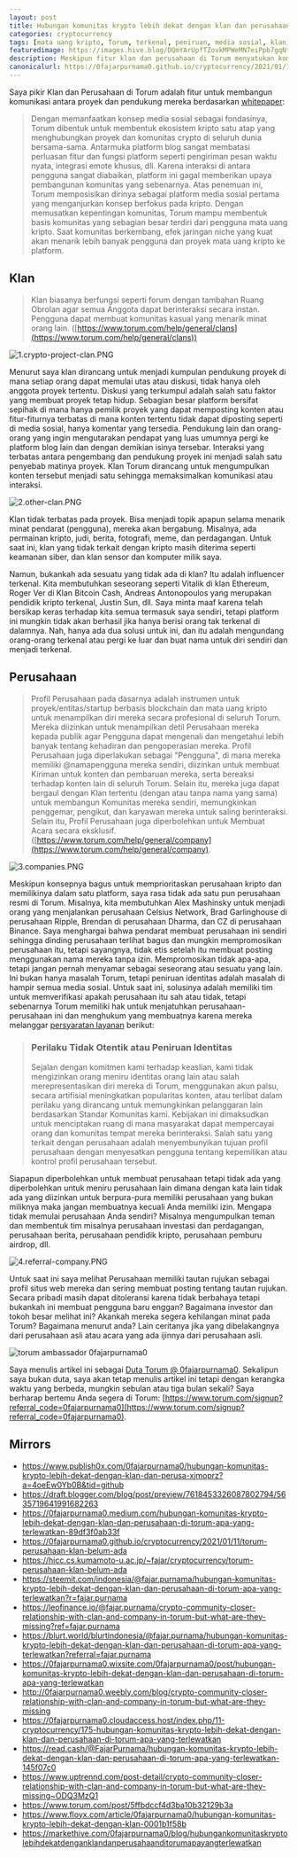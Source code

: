 ```yaml
---
layout: post
title: Hubungan komunitas krypto lebih dekat dengan klan dan perusahaan di Torum tetapi apa yang terlewatkan?
categories: cryptocurrency
tags: [mata uang kripto, Torum, terkenal, peniruan, media sosial, klan, perusahaan, referral, duta besar]
featuredimage: https://images.hive.blog/DQmYArUpfTZovkMPWeMN7eiPpb7gqNtczqBLFSsZ9DEwTRE/3.companies.PNG
description: Meskipun fitur klan dan perusahaan di Torum menyatukan komunitas kripto, masalahnya adalah kurangnya tokoh terkenal dan peniruan identitas.
canonicalurl: https://0fajarpurnama0.github.io/cryptocurrency/2021/01/11/torum-perusahaan-klan-belum-ada
---
```

Saya pikir Klan dan Perusahaan di Torum adalah fitur untuk membangun komunikasi antara proyek dan pendukung mereka berdasarkan [whitepaper](https://whitepaper.s3.us-east-2.amazonaws.com/torum-whitepaper-V2.0-EN.pdf):

> Dengan memanfaatkan konsep media sosial sebagai fondasinya, Torum dibentuk untuk membentuk ekosistem kripto satu atap yang menghubungkan proyek dan komunitas crypto di seluruh dunia bersama-sama. Antarmuka platform blog sangat membatasi perluasan fitur dan fungsi platform seperti pengiriman pesan waktu nyata, integrasi emote khusus, dll. Karena interaksi di antara pengguna sangat diabaikan, platform ini gagal memberikan upaya pembangunan komunitas yang sebenarnya. Atas penemuan ini, Torum memposisikan dirinya sebagai platform media sosial pertama yang menganjurkan konsep berfokus pada kripto. Dengan memusatkan kepentingan komunitas, Torum mampu membentuk basis komunitas yang sebagian besar terdiri dari pengguna mata uang kripto. Saat komunitas berkembang, efek jaringan niche yang kuat akan menarik lebih banyak pengguna dan proyek mata uang kripto ke platform.

## Klan

> Klan biasanya berfungsi seperti forum dengan tambahan Ruang Obrolan agar semua Anggota dapat berinteraksi secara instan. Pengguna dapat membuat komunitas kasual yang menarik minat orang lain. ([https://www.torum.com/help/general/clans](https://www.torum.com/help/general/clans))

![1.crypto-project-clan.PNG](https://images.hive.blog/DQmVSocyWNMcGfuqdxtFadi8FJMNa8PdUGRays44nQanem1/1.crypto-project-clan.PNG)

Menurut saya klan dirancang untuk menjadi kumpulan pendukung proyek di mana setiap orang dapat memulai utas atau diskusi, tidak hanya oleh anggota proyek tertentu. Diskusi yang terkumpul adalah salah satu faktor yang membuat proyek tetap hidup. Sebagian besar platform bersifat sepihak di mana hanya pemilik proyek yang dapat memposting konten atau fitur-fiturnya terbatas di mana konten tertentu tidak dapat diposting seperti di media sosial, hanya komentar yang tersedia. Pendukung lain dan orang-orang yang ingin mengutarakan pendapat yang luas umumnya pergi ke platform blog lain dan dengan demikian isinya tersebar. Interaksi yang terbatas antara pengembang dan pendukung proyek ini menjadi salah satu penyebab matinya proyek. Klan Torum dirancang untuk mengumpulkan konten tersebut menjadi satu sehingga memaksimalkan komunikasi atau interaksi.

![2.other-clan.PNG](https://images.hive.blog/DQmRqqsqmRLBrpznBijhaRXwdS4r2j7obtwdPSghEfKVfAU/2.other-clan.PNG)

Klan tidak terbatas pada proyek. Bisa menjadi topik apapun selama menarik minat pendarat (pengguna), mereka akan bergabung. Misalnya, ada permainan kripto, judi, berita, fotografi, meme, dan perdagangan. Untuk saat ini, klan yang tidak terkait dengan kripto masih diterima seperti keamanan siber, dan klan sensor dan komputer milik saya.



Namun, bukankah ada sesuatu yang tidak ada di klan? Itu adalah influencer terkenal. Kita membutuhkan seseorang seperti Vitalik di klan Ethereum, Roger Ver di Klan Bitcoin Cash, Andreas Antonopoulos yang merupakan pendidik kripto terkenal, Justin Sun, dll. Saya minta maaf karena telah bersikap keras terhadap kita semua termasuk saya sendiri, tetapi platform ini mungkin tidak akan berhasil jika hanya berisi orang tak terkenal di dalamnya. Nah, hanya ada dua solusi untuk ini, dan itu adalah mengundang orang-orang terkenal atau pergi ke luar dan buat nama untuk diri sendiri dan menjadi terkenal.

## Perusahaan

> Profil Perusahaan pada dasarnya adalah instrumen untuk proyek/entitas/startup berbasis blockchain dan mata uang kripto untuk menampilkan diri mereka secara profesional di seluruh Torum. Mereka diizinkan untuk menampilkan detil Perusahaan mereka kepada publik agar Pengguna dapat mengenali dan mengetahui lebih banyak tentang kehadiran dan pengoperasian mereka. Profil Perusahaan juga diperlakukan sebagai "Pengguna", di mana mereka memiliki @namapengguna mereka sendiri, diizinkan untuk membuat Kiriman untuk konten dan pembaruan mereka, serta bereaksi terhadap konten lain di seluruh Torum. Selain itu, mereka juga dapat bergaul dengan Klan tertentu (dengan atau tanpa nama yang sama) untuk membangun Komunitas mereka sendiri, memungkinkan penggemar, pengikut, dan karyawan mereka untuk saling berinteraksi. Selain itu, Profil Perusahaan juga diperbolehkan untuk Membuat Acara secara eksklusif. ([https://www.torum.com/help/general/company](https://www.torum.com/help/general/company).

![3.companies.PNG](https://images.hive.blog/DQmYArUpfTZovkMPWeMN7eiPpb7gqNtczqBLFSsZ9DEwTRE/3.companies.PNG)

Meskipun konsepnya bagus untuk memprioritaskan perusahaan kripto dan memilikinya dalam satu platform, saya rasa tidak ada satu pun perusahaan resmi di Torum. Misalnya, kita membutuhkan Alex Mashinsky untuk menjadi orang yang menjalankan perusahaan Celsius Network, Brad Garlinghouse di perusahaan Ripple, Brendan di perusahaan Dharma, dan CZ di perusahaan Binance. Saya menghargai bahwa pendarat membuat perusahaan ini sendiri sehingga dinding perusahaan terlihat bagus dan mungkin mempromosikan perusahaan itu, tetapi sayangnya, tidak etis setelah itu membuat posting menggunakan nama mereka tanpa izin. Mempromosikan tidak apa-apa, tetapi jangan pernah menyamar sebagai seseorang atau sesuatu yang lain. Ini bukan hanya masalah Torum, tetapi peniruan identitas adalah masalah di hampir semua media sosial. Untuk saat ini, solusinya adalah memiliki tim untuk memverifikasi apakah perusahaan itu sah atau tidak, tetapi sebenarnya Torum memiliki hak untuk menjatuhkan perusahaan-perusahaan ini dan menghukum yang membuatnya karena mereka melanggar [persyaratan layanan](https://www.torum.com/terms) berikut:



> ### Perilaku Tidak Otentik atau Peniruan Identitas
> 
> Sejalan dengan komitmen kami terhadap keaslian, kami tidak mengizinkan orang meniru identitas orang lain atau salah merepresentasikan diri mereka di Torum, menggunakan akun palsu, secara artifisial meningkatkan popularitas konten, atau terlibat dalam perilaku yang dirancang untuk memungkinkan pelanggaran lain berdasarkan Standar Komunitas kami. Kebijakan ini dimaksudkan untuk menciptakan ruang di mana masyarakat dapat mempercayai orang dan komunitas tempat mereka berinteraksi. Salah satu yang terkait dengan perusahaan adalah menyembunyikan tujuan profil perusahaan dengan menyesatkan pengguna tentang kepemilikan atau kontrol profil perusahaan tersebut.

Siapapun diperbolehkan untuk membuat perusahaan tetapi tidak ada yang diperbolehkan untuk meniru perusahaan lain dimana dengan kata lain tidak ada yang diizinkan untuk berpura-pura memiliki perusahaan yang bukan miliknya maka jangan membuatnya kecuali Anda memiliki izin. Mengapa tidak memulai perusahaan Anda sendiri? Misalnya mengumpulkan teman dan membentuk tim misalnya perusahaan investasi dan perdagangan, perusahaan berita, perusahaan pendidik kripto, perusahaan pemburu airdrop, dll.

![4.referral-company.PNG](https://images.hive.blog/DQmeidwBtWs3fWnrUZh2jLYm2oZJQRSLcFXDhjudRrv3iWz/4.referral-company.PNG)

Untuk saat ini saya melihat Perusahaan memiliki tautan rujukan sebagai profil situs web mereka dan sering membuat posting tentang tautan rujukan. Secara pribadi masih dapat ditoleransi karena tidak berbahaya tetapi bukankah ini membuat pengguna baru enggan? Bagaimana investor dan tokoh besar melihat ini? Akankah mereka segera kehilangan minat pada Torum? Bagaimana menurut anda? Lain ceritanya jika yang dibelakangnya dari perusahaan asli atau acara yang ada ijinnya dari perusahaan asli.



![torum ambassador 0fajarpurnama0](https://images.blurt.buzz/DQmRX6cFW1x9nSBYo29HcVs3EKew1Rt1TkgH1NLhR458Rhi/ambassador-fajar-purnama.jpg)

Saya menulis artikel ini sebagai [Duta Torum @ 0fajarpurnama0](https://www.torum.com/u/0fajarpurnama0). Sekalipun saya bukan duta, saya akan tetap menulis artikel ini tetapi dengan kerangka waktu yang berbeda, mungkin sebulan atau tiga bulan sekali? Saya berharap bertemu Anda segera di Torum: [https://www.torum.com/signup?referral_code=0fajarpurnama0](https://www.torum.com/signup?referral_code=0fajarpurnama0).

<h2>Mirrors</h2>
<ul>
    <li><a href="https://www.publish0x.com/0fajarpurnama0/hubungan-komunitas-krypto-lebih-dekat-dengan-klan-dan-perusa-xjmoprz?a=4oeEw0Yb0B&tid=github">https://www.publish0x.com/0fajarpurnama0/hubungan-komunitas-krypto-lebih-dekat-dengan-klan-dan-perusa-xjmoprz?a=4oeEw0Yb0B&tid=github</a></li>
	<li><a href="https://draft.blogger.com/blog/post/preview/7618453326087802794/5635719641991682263">https://draft.blogger.com/blog/post/preview/7618453326087802794/5635719641991682263</a></li>
	<li><a href="https://0fajarpurnama0.medium.com/hubungan-komunitas-krypto-lebih-dekat-dengan-klan-dan-perusahaan-di-torum-apa-yang-terlewatkan-89df3f0ab33f">https://0fajarpurnama0.medium.com/hubungan-komunitas-krypto-lebih-dekat-dengan-klan-dan-perusahaan-di-torum-apa-yang-terlewatkan-89df3f0ab33f</a></li>
	<li><a href="https://0fajarpurnama0.github.io/cryptocurrency/2021/01/11/torum-perusahaan-klan-belum-ada">https://0fajarpurnama0.github.io/cryptocurrency/2021/01/11/torum-perusahaan-klan-belum-ada</a></li>
	<li><a href="https://hicc.cs.kumamoto-u.ac.jp/~fajar/cryptocurrency/torum-perusahaan-klan-belum-ada">https://hicc.cs.kumamoto-u.ac.jp/~fajar/cryptocurrency/torum-perusahaan-klan-belum-ada</a></li>
	<li><a href="https://steemit.com/indonesia/@fajar.purnama/hubungan-komunitas-krypto-lebih-dekat-dengan-klan-dan-perusahaan-di-torum-apa-yang-terlewatkan?r=fajar.purnama">https://steemit.com/indonesia/@fajar.purnama/hubungan-komunitas-krypto-lebih-dekat-dengan-klan-dan-perusahaan-di-torum-apa-yang-terlewatkan?r=fajar.purnama</a></li>
	<li><a href="https://leofinance.io/@fajar.purnama/crypto-community-closer-relationship-with-clan-and-company-in-torum-but-what-are-they-missing?ref=fajar.purnama">https://leofinance.io/@fajar.purnama/crypto-community-closer-relationship-with-clan-and-company-in-torum-but-what-are-they-missing?ref=fajar.purnama</a></li>
	<li><a href="https://blurt.world/blurtindonesia/@fajar.purnama/hubungan-komunitas-krypto-lebih-dekat-dengan-klan-dan-perusahaan-di-torum-apa-yang-terlewatkan?referral=fajar.purnama">https://blurt.world/blurtindonesia/@fajar.purnama/hubungan-komunitas-krypto-lebih-dekat-dengan-klan-dan-perusahaan-di-torum-apa-yang-terlewatkan?referral=fajar.purnama</a></li>
	<li><a href="https://0fajarpurnama0.wixsite.com/0fajarpurnama0/post/hubungan-komunitas-krypto-lebih-dekat-dengan-klan-dan-perusahaan-di-torum-apa-yang-terlewatkan">https://0fajarpurnama0.wixsite.com/0fajarpurnama0/post/hubungan-komunitas-krypto-lebih-dekat-dengan-klan-dan-perusahaan-di-torum-apa-yang-terlewatkan</a></li>
	<li><a href="http://0fajarpurnama0.weebly.com/blog/crypto-community-closer-relationship-with-clan-and-company-in-torum-but-what-are-they-missing">http://0fajarpurnama0.weebly.com/blog/crypto-community-closer-relationship-with-clan-and-company-in-torum-but-what-are-they-missing</a></li>
	<li><a href="https://0fajarpurnama0.cloudaccess.host/index.php/11-cryptocurrency/175-hubungan-komunitas-krypto-lebih-dekat-dengan-klan-dan-perusahaan-di-torum-apa-yang-terlewatkan">https://0fajarpurnama0.cloudaccess.host/index.php/11-cryptocurrency/175-hubungan-komunitas-krypto-lebih-dekat-dengan-klan-dan-perusahaan-di-torum-apa-yang-terlewatkan</a></li>
	<li><a href="https://read.cash/@FajarPurnama/hubungan-komunitas-krypto-lebih-dekat-dengan-klan-dan-perusahaan-di-torum-apa-yang-terlewatkan-145f07c0">https://read.cash/@FajarPurnama/hubungan-komunitas-krypto-lebih-dekat-dengan-klan-dan-perusahaan-di-torum-apa-yang-terlewatkan-145f07c0</a></li>
	<li><a href="https://www.uptrennd.com/post-detail/crypto-community-closer-relationship-with-clan-and-company-in-torum-but-what-are-they-missing~ODQ3MzQ1">https://www.uptrennd.com/post-detail/crypto-community-closer-relationship-with-clan-and-company-in-torum-but-what-are-they-missing~ODQ3MzQ1</a></li>
	<li><a href="https://www.torum.com/post/5ffbdccf4d3ba10b32129b3a">https://www.torum.com/post/5ffbdccf4d3ba10b32129b3a</a></li>
	<li><a href="https://www.floyx.com/article/0fajarpurnama0/hubungan-komunitas-krypto-lebih-dekat-dengan-klan-0001b1f58b">https://www.floyx.com/article/0fajarpurnama0/hubungan-komunitas-krypto-lebih-dekat-dengan-klan-0001b1f58b</a></li>
	<li><a href="https://markethive.com/0fajarpurnama0/blog/hubungankomunitaskryptolebihdekatdenganklandanperusahaanditorumapayangterlewatkan">https://markethive.com/0fajarpurnama0/blog/hubungankomunitaskryptolebihdekatdenganklandanperusahaanditorumapayangterlewatkan</a></li>
</ul>